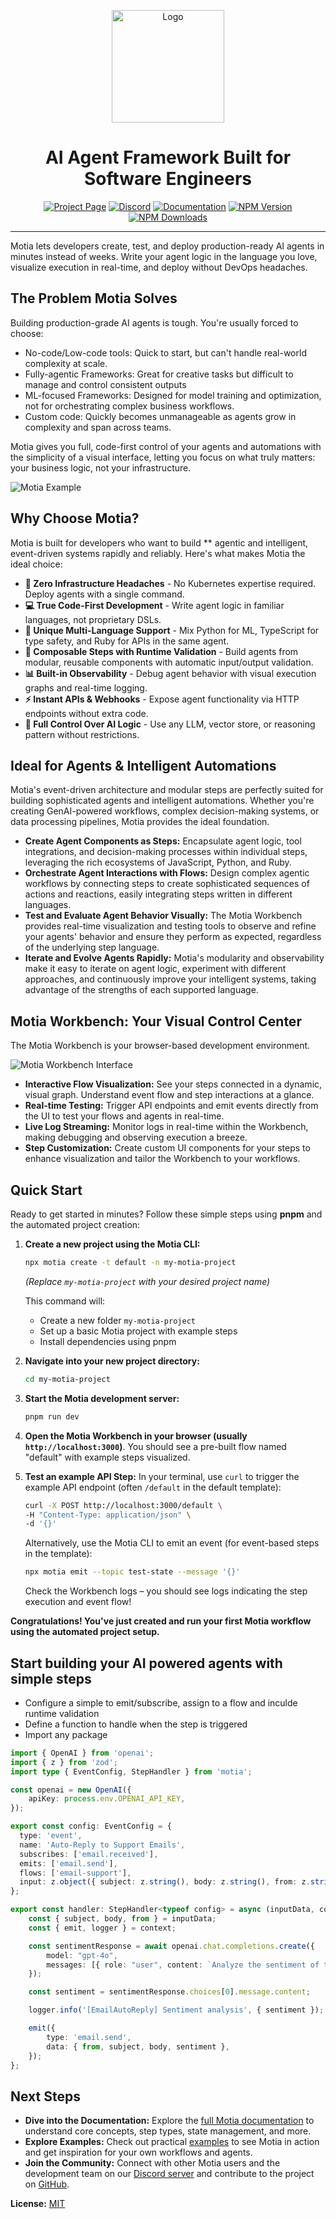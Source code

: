 <a name="readme-top"></a>

<div align="center">
  <img src="assets/PNGs/icon.png" alt="Logo" width="180">
  <h1 align="center"> AI Agent Framework Built for Software Engineers </h1>
</div>

<div align="center">
  <a href="https://motia.dev"><img src="https://img.shields.io/badge/PROJECT-PAGE-FFE165?style=for-the-badge&labelColor=555555" alt="Project Page"></a>
  <a href="https://discord.gg/nJFfsH5d6v"><img src="https://img.shields.io/badge/DISCORD-JOIN%20US-9146FF?style=for-the-badge&labelColor=555555" alt="Discord"></a>
  <a href="https://motia.dev/docs"><img src="https://img.shields.io/badge/DOCS-READ%20NOW-000000?style=for-the-badge&labelColor=555555" alt="Documentation"></a>
  <a href="https://www.npmjs.com/package/motia"><img src="https://img.shields.io/npm/v/motia?style=for-the-badge&label=NPM&labelColor=555555&color=CB3837" alt="NPM Version"></a>
  <a href="https://www.npmjs.com/package/motia"><img src="https://img.shields.io/npm/dt/motia?style=for-the-badge&label=DOWNLOADS&labelColor=555555&color=CB3837" alt="NPM Downloads"></a>
  <hr>
</div>

Motia lets developers create, test, and deploy production-ready AI agents in minutes instead of weeks. Write your agent logic in the language you love, visualize execution in real-time, and deploy without DevOps headaches.

## The Problem Motia Solves
Building production-grade AI agents is tough. You're usually forced to choose:

- No-code/Low-code tools: Quick to start, but can't handle real-world complexity at scale.
- Fully-agentic Frameworks: Great for creative tasks but difficult to manage and control consistent outputs
- ML-focused Frameworks: Designed for model training and optimization, not for orchestrating complex business workflows.
- Custom code: Quickly becomes unmanageable as agents grow in complexity and span across teams. 

Motia gives you full, code-first control of your agents and automations with the simplicity of a visual interface, letting you focus on what truly matters: your business logic, not your infrastructure.

![Motia Example](assets/flow.png)

## Why Choose Motia?

Motia is built for developers who want to build ** agentic and intelligent, event-driven systems rapidly and reliably. Here's what makes Motia the ideal choice:

- **🚀 Zero Infrastructure Headaches** - No Kubernetes expertise required. Deploy agents with a single command.
- **💻 True Code-First Development** - Write agent logic in familiar languages, not proprietary DSLs.
- **🔀 Unique Multi-Language Support** - Mix Python for ML, TypeScript for type safety, and Ruby for APIs in the same agent.
- **🧩 Composable Steps with Runtime Validation** - Build agents from modular, reusable components with automatic input/output validation.
- **📊 Built-in Observability** - Debug agent behavior with visual execution graphs and real-time logging.
- **⚡️ Instant APIs & Webhooks** - Expose agent functionality via HTTP endpoints without extra code.
- **🧠 Full Control Over AI Logic** - Use any LLM, vector store, or reasoning pattern without restrictions.

## Ideal for Agents & Intelligent Automations
Motia's event-driven architecture and modular steps are perfectly suited for building sophisticated agents and intelligent automations.  Whether you're creating GenAI-powered workflows, complex decision-making systems, or data processing pipelines, Motia provides the ideal foundation.

*   **Create Agent Components as Steps:**  Encapsulate agent logic, tool integrations, and decision-making processes within individual steps, leveraging the rich ecosystems of JavaScript, Python, and Ruby.
*   **Orchestrate Agent Interactions with Flows:**  Design complex agentic workflows by connecting steps to create sophisticated sequences of actions and reactions, easily integrating steps written in different languages.
*   **Test and Evaluate Agent Behavior Visually:**  The Motia Workbench provides real-time visualization and testing tools to observe and refine your agents' behavior and ensure they perform as expected, regardless of the underlying step language.
*   **Iterate and Evolve Agents Rapidly:** Motia's modularity and observability make it easy to iterate on agent logic, experiment with different approaches, and continuously improve your intelligent systems, taking advantage of the strengths of each supported language.

## Motia Workbench: Your Visual Control Center

The Motia Workbench is your browser-based development environment.

![Motia Workbench Interface](./assets/gmail-example.png)

*   **Interactive Flow Visualization:** See your steps connected in a dynamic, visual graph. Understand event flow and step interactions at a glance.
*   **Real-time Testing:** Trigger API endpoints and emit events directly from the UI to test your flows and agents in real-time.
*   **Live Log Streaming:**  Monitor logs in real-time within the Workbench, making debugging and observing execution a breeze.
*   **Step Customization:**  Create custom UI components for your steps to enhance visualization and tailor the Workbench to your workflows.

## Quick Start

Ready to get started in minutes? Follow these simple steps using **pnpm** and the automated project creation:

1.  **Create a new project using the Motia CLI:**

    ```bash
    npx motia create -t default -n my-motia-project
    ```
    *(Replace `my-motia-project` with your desired project name)*

    This command will:
    * Create a new folder `my-motia-project`
    * Set up a basic Motia project with example steps
    * Install dependencies using pnpm

2.  **Navigate into your new project directory:**

    ```bash
    cd my-motia-project
    ```

3.  **Start the Motia development server:**

    ```bash
    pnpm run dev
    ```

4.  **Open the Motia Workbench in your browser (usually `http://localhost:3000`)**. You should see a pre-built flow named "default" with example steps visualized.

5.  **Test an example API Step:** In your terminal, use `curl` to trigger the example API endpoint (often `/default` in the default template):

    ```bash
    curl -X POST http://localhost:3000/default \
    -H "Content-Type: application/json" \
    -d '{}'
    ```

    Alternatively, use the Motia CLI to emit an event (for event-based steps in the template):

    ```bash
    npx motia emit --topic test-state --message '{}'
    ```

    Check the Workbench logs – you should see logs indicating the step execution and event flow!

**Congratulations! You've just created and run your first Motia workflow using the automated project setup.**

## Start building your AI powered agents with simple steps
* Configure a simple to emit/subscribe, assign to a flow and inculde runtime validation
* Define a function to handle when the step is triggered
* Import any package

```TypeScript
import { OpenAI } from 'openai';
import { z } from 'zod';
import type { EventConfig, StepHandler } from 'motia';

const openai = new OpenAI({
    apiKey: process.env.OPENAI_API_KEY,
});

export const config: EventConfig = {
  type: 'event',
  name: 'Auto-Reply to Support Emails',
  subscribes: ['email.received'],
  emits: ['email.send'],
  flows: ['email-support'],
  input: z.object({ subject: z.string(), body: z.string(), from: z.string() }),
};

export const handler: StepHandler<typeof config> = async (inputData, context) => {
    const { subject, body, from } = inputData;
    const { emit, logger } = context;

    const sentimentResponse = await openai.chat.completions.create({
        model: "gpt-4o",
        messages: [{ role: "user", content: `Analyze the sentiment of the following text: ${body}` }],
    });

    const sentiment = sentimentResponse.choices[0].message.content;

    logger.info('[EmailAutoReply] Sentiment analysis', { sentiment });

    emit({
        type: 'email.send',
        data: { from, subject, body, sentiment },
    });
};
```

## Next Steps

*   **Dive into the Documentation:** Explore the [full Motia documentation](https://motia.dev/docs) to understand core concepts, step types, state management, and more.
*   **Explore Examples:** Check out practical [examples](https://motia.dev/docs/real-world-use-cases) to see Motia in action and get inspiration for your own workflows and agents.
*   **Join the Community:** Connect with other Motia users and the development team on our [Discord server](https://discord.gg/nJFfsH5d6v) and contribute to the project on [GitHub](https://github.com/MotiaDev/motia).

**License:** [MIT](LICENSE)
